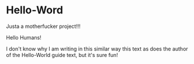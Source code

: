 # Hello-Word
Justa a motherfucker project!!!


Hello Humans!

I don't know why I am writing in this similar way this text as does the author of the Hello-World guide text, but it's sure fun!
